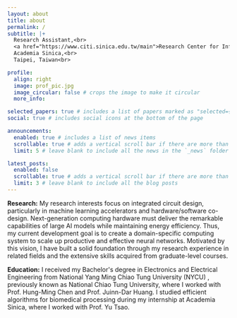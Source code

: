 ```yaml
---
layout: about
title: about
permalink: /
subtitle: |+
  Research Assistant,<br>
  <a href="https://www.citi.sinica.edu.tw/main">Research Center for Information Technology Innovation</a>,<br>
  Academia Sinica,<br>
  Taipei, Taiwan<br>

profile:
  align: right
  image: prof_pic.jpg
  image_circular: false # crops the image to make it circular
  more_info: 

selected_papers: true # includes a list of papers marked as "selected={true}"
social: true # includes social icons at the bottom of the page

announcements:
  enabled: true # includes a list of news items
  scrollable: true # adds a vertical scroll bar if there are more than 3 news items
  limit: 5 # leave blank to include all the news in the `_news` folder

latest_posts:
  enabled: false
  scrollable: true # adds a vertical scroll bar if there are more than 3 new posts items
  limit: 3 # leave blank to include all the blog posts
---
```


**Research:**  My research interests focus on integrated circuit design, particularly in machine learning accelerators and hardware/software co-design. Next-generation computing hardware must deliver the remarkable capabilities of large AI models while maintaining energy efficiency. Thus, my current development goal is to create a domain-specific computing system to scale up productive and effective neural networks. Motivated by this vision, I have built a solid foundation through my research experience in related fields and the extensive skills acquired from graduate-level courses.

**Education:**  I received my Bachelor's degree in Electronics and Electrical Engineering from National Yang Ming Chiao Tung University (NYCU) , previously known as National Chiao Tung University, where I worked with Prof. Hung-Ming Chen and Prof. Juinn-Dar Huang. I studied efficient algorithms for biomedical processing during my internship at Academia Sinica, where I worked with Prof. Yu Tsao.
